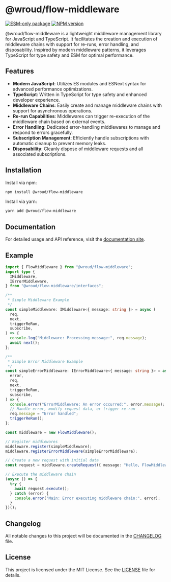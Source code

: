 # @wroud/flow-middleware

[![ESM-only package][package]][esm-info-url]
[![NPM version][npm]][npm-url]

<!-- [![Install size][size]][size-url] -->

[package]: https://img.shields.io/badge/package-ESM--only-ffe536.svg
[esm-info-url]: https://gist.github.com/sindresorhus/a39789f98801d908bbc7ff3ecc99d99c
[npm]: https://img.shields.io/npm/v/@wroud/flow-middleware.svg
[npm-url]: https://npmjs.com/package/@wroud/flow-middleware
[size]: https://packagephobia.com/badge?p=@wroud/flow-middleware
[size-url]: https://packagephobia.com/result?p=@wroud/flow-middleware

@wroud/flow-middleware is a lightweight middleware management library for JavaScript and TypeScript. It facilitates the creation and execution of middleware chains with support for re-runs, error handling, and disposability. Inspired by modern middleware patterns, it leverages TypeScript for type safety and ESM for optimal performance.

## Features

- **Modern JavaScript**: Utilizes ES modules and ESNext syntax for advanced performance optimizations.
- **TypeScript**: Written in TypeScript for type safety and enhanced developer experience.
- **Middleware Chains**: Easily create and manage middleware chains with support for asynchronous operations.
- **Re-run Capabilities**: Middlewares can trigger re-execution of the middleware chain based on external events.
- **Error Handling**: Dedicated error-handling middlewares to manage and respond to errors gracefully.
- **Subscription Management**: Efficiently handle subscriptions with automatic cleanup to prevent memory leaks.
- **Disposability**: Cleanly dispose of middleware requests and all associated subscriptions.

## Installation

Install via npm:

```sh
npm install @wroud/flow-middleware
```

Install via yarn:

```sh
yarn add @wroud/flow-middleware
```

## Documentation

For detailed usage and API reference, visit the [documentation site](https://wroud.dev).

## Example

```ts
import { FlowMiddleware } from "@wroud/flow-middleware";
import type {
  IMiddleware,
  IErrorMiddleware,
} from "@wroud/flow-middleware/interfaces";

/**
 * Simple Middleware Example
 */
const simpleMiddleware: IMiddleware<{ message: string }> = async (
  req,
  next,
  triggerReRun,
  subscribe,
) => {
  console.log("Middleware: Processing message:", req.message);
  await next();
};

/**
 * Simple Error Middleware Example
 */
const simpleErrorMiddleware: IErrorMiddleware<{ message: string }> = async (
  error,
  req,
  next,
  triggerReRun,
  subscribe,
) => {
  console.error("ErrorMiddleware: An error occurred:", error.message);
  // Handle error, modify request data, or trigger re-run
  req.message = "Error handled";
  triggerReRun();
};

const middleware = new FlowMiddleware();

// Register middlewares
middleware.register(simpleMiddleware);
middleware.registerErrorMiddleware(simpleErrorMiddleware);

// Create a new request with initial data
const request = middleware.createRequest({ message: "Hello, FlowMiddleware!" });

// Execute the middleware chain
(async () => {
  try {
    await request.execute();
  } catch (error) {
    console.error("Main: Error executing middleware chain:", error);
  }
})();
```

## Changelog

All notable changes to this project will be documented in the [CHANGELOG](./CHANGELOG.md) file.

## License

This project is licensed under the MIT License. See the [LICENSE](./LICENSE) file for details.
